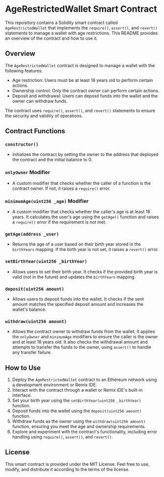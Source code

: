 # AgeRestrictedWallet Smart Contract

This repository contains a Solidity smart contract called `AgeRestrictedWallet` that implements the `require()`, `assert()`, and `revert()` statements to manage a wallet with age restrictions. This README provides an overview of the contract and how to use it.

## Overview

The `AgeRestrictedWallet` contract is designed to manage a wallet with the following features:

- Age restriction: Users must be at least 18 years old to perform certain actions.
- Ownership control: Only the contract owner can perform certain actions.
- Deposit and withdrawal: Users can deposit funds into the wallet and the owner can withdraw funds.

The contract uses `require()`, `assert()`, and `revert()` statements to ensure the security and validity of operations.

## Contract Functions

### `constructor()`

- Initializes the contract by setting the owner to the address that deployed the contract and the initial balance to 0.

### `onlyOwner` Modifier

- A custom modifier that checks whether the caller of a function is the contract owner. If not, it raises a `require()` error.

### `minimumAge(uint256 _age)` Modifier

- A custom modifier that checks whether the caller's age is at least 18 years. It calculates the user's age using the `getAge()` function and raises a `require()` error if the requirement is not met.

### `getAge(address _user)`

- Returns the age of a user based on their birth year stored in the `birthYears` mapping. If the birth year is not set, it raises a `revert()` error.

### `setBirthYear(uint256 _birthYear)`

- Allows users to set their birth year. It checks if the provided birth year is valid (not in the future) and updates the `birthYears` mapping.

### `deposit(uint256 amount)`

- Allows users to deposit funds into the wallet. It checks if the sent amount matches the specified deposit amount and increases the wallet's balance.

### `withdraw(uint256 amount)`

- Allows the contract owner to withdraw funds from the wallet. It applies the `onlyOwner` and `minimumAge` modifiers to ensure the caller is the owner and at least 18 years old. It also checks the withdrawal amount and attempts to transfer the funds to the owner, using `assert()` to handle any transfer failure.

## How to Use

1. Deploy the `AgeRestrictedWallet` contract to an Ethereum network using a development environment or Remix IDE.
2. Interact with the contract through a wallet or Remix IDE's built-in interface.
3. Set your birth year using the `setBirthYear(uint256 _birthYear)` function.
4. Deposit funds into the wallet using the `deposit(uint256 amount)` function.
5. Withdraw funds as the owner using the `withdraw(uint256 amount)` function, ensuring you meet the age and ownership requirements.
6. Explore and experiment with the contract's functionality, including error handling using `require()`, `assert()`, and `revert()`.

## License

This smart contract is provided under the MIT License. Feel free to use, modify, and distribute it according to the terms of the license.
